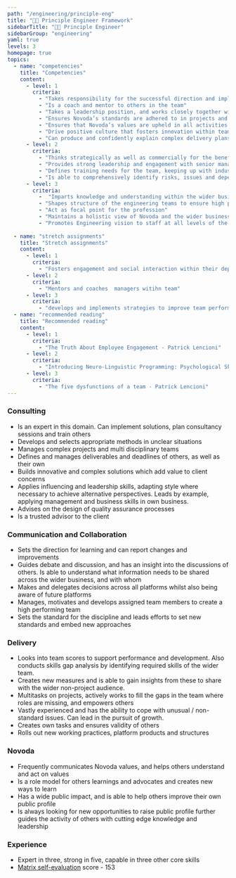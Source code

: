 ```yaml
---
path: "/engineering/principle-eng"
title: "👩‍💻 Principle Engineer Framework"
sidebarTitle: "👩‍💻 Principle Engineer"
sidebarGroup: "engineering"
yaml: true
levels: 3
homepage: true
topics:
  - name: "competencies"
    title: "Competencies"
    content:
      - level: 1
        criteria:
          - "Takes responsibility for the successful direction and implementation of a project. Successfully balances client and project needs against the needs and ambitions of Novoda project team members"
          - "Is a coach and mentor to others in the team"
          - "Takes a leadership position, and works closely together with other business functions as well as the leadership team"
          - "Ensures Novoda’s standards are adhered to in projects and that business outcomes are achieved"
          - "Ensures that Novoda’s values are upheld in all activities within the business"
          - "Drive positive culture that fosters innovation within team"
          - "Can produce and confidently explain complex delivery plans"
      - level: 2
        criteria:
          - "Thinks strategically as well as commercially for the benefit of the client’s and Novoda’s longer term growth"
          - "Provides strong leadership and engagement with senior management, including the development of new opportunities for other team members"
          - "Defines training needs for the team, keeping up with industry trends"
          - "Is able to comprehensively identify risks, issues and dependencies within a project plan and produces coherent strategies to mitigate these"
      - level: 3
        criteria:
          -  "Imparts knowledge and understanding within the wider business, and ensures continuous improvement of the methodology and tools used within the discipline"
          - "Shapes structure of the engineering teams to ensure high performance"
          - "Act as focal point for the profession"
          - "Maintains a holistic view of Novoda and the wider business environment to monitor potential risks and exposures"
          - "Promotes Engineering vision to staff at all levels of the organisation"
  
  - name: "stretch assignments"
    title: "Stretch assignments"
    content:
      - level: 1
        criteria:
          - "Fosters engagement and social interaction within their department"     
      - level: 2
        criteria:          
          - "Mentors and coaches  managers witihn team"          
      - level: 3
        criteria:
          - "develops and implements strategies to improve team performance"   
  - name: "recommended reading"
    title: "Recommended reading"
    content:
      - level: 1
        criteria:
          - "The Truth About Employee Engagement - Patrick Lencioni"
      - level: 2
        criteria:          
          - "Introducing Neuro-Linguistic Programming: Psychological Skills for Understanding and Influencing People - Joseph OConnor"
      - level: 3
        criteria:
          - "The five dysfunctions of a team - Patrick Lencioni"
---
```

### Consulting
- Is an expert in this domain. Can implement solutions, plan consultancy sessions and train others
- Develops and selects appropriate methods in unclear situations
- Manages complex projects and multi disciplinary teams
- Defines and manages deliverables and deadlines of others, as well as their own
- Builds innovative and complex solutions which add value to client concerns
- Applies influencing and leadership skills, adapting style where necessary to achieve alternative perspectives. Leads by example, applying management and business skills in own business.
- Advises on the design of quality assurance processes
- Is a trusted advisor to the client


### Communication and Collaboration
- Sets the direction for learning and can report changes and improvements 
- Guides debate and discussion, and has an insight into the discussions of others. Is able to understand what information needs to be shared across the wider business, and with whom 
- Makes and delegates decisions across all platforms whilst also being aware of future platforms
- Manages, motivates and develops assigned team members to create a high performing team
- Sets the standard for the discipline and leads efforts to set new standards and embed new approaches

### Delivery
- Looks into team scores to support performance and development. Also conducts skills gap analysis by identifying required skills of the wider team. 
- Creates new measures and is able to gain insights from these to share with the wider non-project audience. 
- Multitasks on projects, actively works to fill the gaps in the team where roles are missing, and empowers others
- Vastly experienced and has the ability to cope with unusual / non-standard issues. Can lead in the pursuit of growth.
- Creates own tasks and ensures validity of others
- Rolls out new working practices, platform products and structures

### Novoda
- Frequently communicates Novoda values, and helps others understand and act on values
- Is a role model for others learnings and advocates and creates new ways to learn 
- Has a wide public impact, and is able to help others improve their own public profile
- Is always looking for new opportunities to raise public profile further
guides the activity of others with cutting edge knowledge and leadership


### Experience
- Expert in three, strong in five, capable in three other core skills
- [Matrix self-evaluation](https://docs.google.com/spreadsheets/d/1ttfRkbp2sfl69vepP-Pm-1ug42OmweD8jI_fMNTeJo8) score - 153
